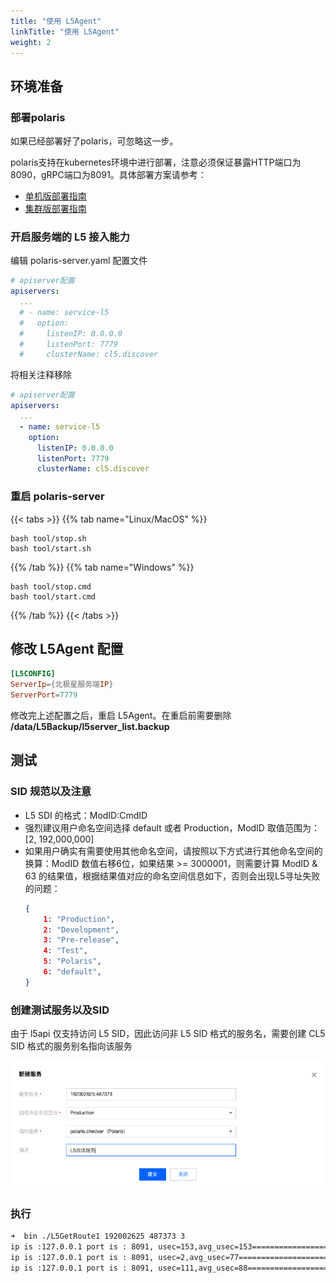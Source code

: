 ```yaml
---
title: "使用 L5Agent"
linkTitle: "使用 L5Agent"
weight: 2
---
```



## 环境准备

### 部署polaris

如果已经部署好了polaris，可忽略这一步。

polaris支持在kubernetes环境中进行部署，注意必须保证暴露HTTP端口为8090，gRPC端口为8091。具体部署方案请参考：

- [单机版部署指南](/docs/使用指南/服务端安装/单机版安装/)
- [集群版部署指南](/docs/使用指南/服务端安装/集群版安装/)


### 开启服务端的 L5 接入能力

编辑 polaris-server.yaml 配置文件

```yaml
# apiserver配置
apiservers:
  ...
  # - name: service-l5
  #   option:
  #     listenIP: 0.0.0.0
  #     listenPort: 7779
  #     clusterName: cl5.discover
```

将相关注释移除

```yaml
# apiserver配置
apiservers:
  ...
  - name: service-l5
    option:
      listenIP: 0.0.0.0
      listenPort: 7779
      clusterName: cl5.discover
```

### 重启 polaris-server

{{< tabs >}}
{{% tab name="Linux/MacOS" %}}
```shell
bash tool/stop.sh
bash tool/start.sh
```
{{% /tab %}}
{{% tab name="Windows" %}}
```shell
bash tool/stop.cmd
bash tool/start.cmd
```
{{% /tab %}}
{{< /tabs >}}


## 修改 L5Agent 配置

```conf
[L5CONFIG]
ServerIp={北极星服务端IP}
ServerPort=7779
```

修改完上述配置之后，重启 L5Agent。在重启前需要删除 **/data/L5Backup/l5server_list.backup**

## 测试

### SID 规范以及注意

- L5 SDI 的格式：ModID:CmdID
- 强烈建议用户命名空间选择 default 或者 Production，ModID 取值范围为： [2, 192,000,000]
- 如果用户确实有需要使用其他命名空间，请按照以下方式进行其他命名空间的换算：ModID 数值右移6位，如果结果 >= 3000001，则需要计算 ModID & 63 的结果值，根据结果值对应的命名空间信息如下，否则会出现L5寻址失败的问题：
  ```json
  {
      1: "Production",
      2: "Development",
      3: "Pre-release",
      4: "Test",
      5: "Polaris",
      6: "default",
  }
  ```

### 创建测试服务以及SID

由于 l5api 仅支持访问 L5 SID，因此访问非 L5 SID 格式的服务名，需要创建 CL5 SID 格式的服务别名指向该服务

![](./images/create_l5_sid_alias.png)

### 执行

```bash
➜  bin ./L5GetRoute1 192002625 487373 3 
ip is :127.0.0.1 port is : 8091, usec=153,avg_usec=153=========================
ip is :127.0.0.1 port is : 8091, usec=2,avg_usec=77=========================
ip is :127.0.0.1 port is : 8091, usec=111,avg_usec=88=========================
```
